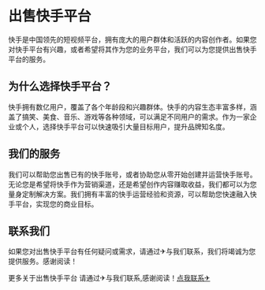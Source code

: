 # 出售快手平台

快手是中国领先的短视频平台，拥有庞大的用户群体和活跃的内容创作者。如果您对快手平台有兴趣，或者希望将其作为您的业务平台，我们可以为您提供出售快手平台的服务。

## 为什么选择快手平台？

快手拥有数亿用户，覆盖了各个年龄段和兴趣群体。快手的内容生态丰富多样，涵盖了搞笑、美食、音乐、游戏等各种领域，可以满足不同用户的需求。作为一家企业或个人，选择快手平台可以快速吸引大量目标用户，提升品牌知名度。

## 我们的服务

我们可以帮助您出售已有的快手账号，或者协助您从零开始创建并运营快手账号。无论您是希望将快手作为营销渠道，还是希望创作内容赚取收益，我们都可以为您量身定制解决方案。我们拥有丰富的快手运营经验和资源，可以帮助您快速融入快手平台，实现您的商业目标。

## 联系我们

如果您对出售快手平台有任何疑问或需求，请通过✈与我们联系，我们将竭诚为您提供服务。感谢阅读！

更多关于出售快手平台 请通过✈与我们联系,感谢阅读！[点我联系✈](https://auth.k02.cc)